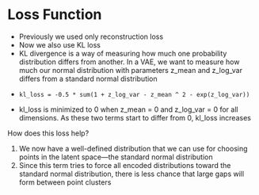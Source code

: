 # Loss Function

* Previously we used only reconstruction loss
* Now we also use KL loss
* KL divergence is a way of measuring how much one probability distribution differs from another. In a VAE, we want to measure how much our normal distribution with parameters z\_mean and z\_log\_var differs from a standard normal distribution
* ```
  kl_loss = -0.5 * sum(1 + z_log_var - z_mean ^ 2 - exp(z_log_var))
  ```
* kl\_loss is minimized to 0 when z\_mean = 0 and z\_log\_var = 0 for all dimensions. As these two terms start to differ from 0, kl\_loss increases

How does this loss help?

1. We now have a well-defined distribution that we can use for choosing points in the latent space—the standard normal distribution
2. Since this term tries to force all encoded distributions toward the standard normal distribution, there is less chance that large gaps will form between point clusters

